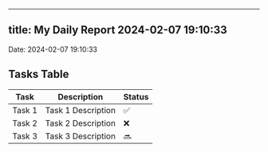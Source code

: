 
---
title: My Daily Report 2024-02-07 19:10:33
---

Date: 2024-02-07 19:10:33

## Tasks Table

| Task | Description | Status |
|------|-------------|--------|
| Task 1 | Task 1 Description | ✅ |
| Task 2 | Task 2 Description | ❌ |
| Task 3 | Task 3 Description | 🔜 |
